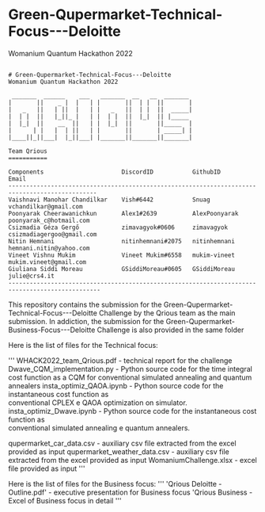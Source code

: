 # Green-Qupermarket-Technical-Focus---Deloitte
Womanium Quantum Hackathon 2022
```

# Green-Qupermarket-Technical-Focus---Deloitte
Womanium Quantum Hackathon 2022

 _______  ______    ___   _______  __   __  _______ 
|       ||    _ |  |   | |       ||  | |  ||       |
|   _   ||   | ||  |   | |   _   ||  | |  ||  _____|
|  | |  ||   |_||_ |   | |  | |  ||  |_|  || |_____ 
|  |_|  ||    __  ||   | |  |_|  ||       ||_____  |
|      | |   |  | ||   | |       ||       | _____| |
|____||_||___|  |_||___| |_______||_______||_______|

Team Qrious
===========

Components                      DiscordID           GithubID        Email
-----------------------------------------------------------------------------------------------
Vaishnavi Manohar Chandilkar    Vish#6442           Snuag            vchandilkar@gmail.com               
Poonyarak Cheerawanichkun       Alex1#2639          AlexPoonyarak    poonyarak_c@hotmail.com             
Csizmadia Géza Gergő            zimavagyok#0606     zimavagyok       csizmadiagergoo@gmail.com
Nitin Hemnani                   nitinhemnani#2075   nitinhemnani     hemnani.nitin@yahoo.com
Vineet Vishnu Mukim             Vineet Mukim#6558   mukim-vineet     mukim.vineet@gmail.com
Giuliana Siddi Moreau           GSiddiMoreau#0605   GSiddiMoreau     julie@crs4.it  
------------------------------------------------------------------------------------------------
```

This repository contains the submission for the Green-Qupermarket-Technical-Focus---Deloitte Challenge by the Qrious team as the 
main submission.
In addiction, the submission for the Green-Qupermarket-Business-Focus---Deloitte Challenge is also provided in the same folder

Here is the list of files for the Technical focus:

'''
WHACK2022_team_Qrious.pdf      - technical report for the challenge
Dwave_CQM_implementation.py    - Python source code for the time integral cost function as a CQM 
                                 for conventional simulated annealing and quantum annealers
insta_optimiz_QAOA.ipynb       - Python source code for the instantaneous cost function as  
                                 conventional CPLEX e QAOA optimization on simulator.
insta_optimiz_Dwave.ipynb      - Python source code for the instantaneous cost function as  
                                 conventional simulated annealing e quantum annealers.

qupermarket_car_data.csv       - auxiliary csv file extracted from the excel provided as input
qupermarket_weather_data.csv   - auxiliary csv file extracted from the excel provided as input
WomaniumChallenge.xlsx         - excel file provided as input
'''

Here is the list of files for the Business focus:
'''
'Qrious Deloitte - Outline.pdf' - executive presentation for Business focus
'Qrious Business                - Excel of Business focus in detail
'''






